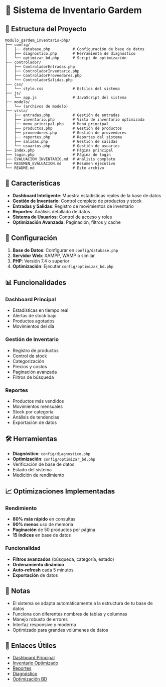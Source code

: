 # 🏪 Sistema de Inventario Gardem

## 📁 Estructura del Proyecto

```text
Modulo_gardem_inventario-php/
├── config/
│   ├── database.php          # Configuración de base de datos
│   ├── diagnostico.php       # Herramienta de diagnóstico
│   └── optimizar_bd.php      # Script de optimización
├── controlador/
│   ├── ControladorEntradas.php
│   ├── ControladorInventario.php
│   ├── ControladorProveedores.php
│   └── ControladorSalidas.php
├── css/
│   └── style.css             # Estilos del sistema
├── js/
│   └── app.js                # JavaScript del sistema
├── modelo/
│   └── (archivos de modelo)
├── vista/
│   ├── entradas.php          # Gestión de entradas
│   ├── inventario.php        # Vista de inventario optimizada
│   ├── menu_principal.php    # Menú principal
│   ├── productos.php         # Gestión de productos
│   ├── proveedores.php       # Gestión de proveedores
│   ├── reportes.php          # Reportes del sistema
│   ├── salidas.php           # Gestión de salidas
│   └── usuarios.php          # Gestión de usuarios
├── index.php                 # Página principal
├── login.php                 # Página de login
├── EVALUACION_INVENTARIO.md  # Análisis completo
├── RESUMEN_EVALUACION.md     # Resumen ejecutivo
└── README.md                 # Este archivo
```

## 🚀 Características

- **Dashboard Inteligente**: Muestra estadísticas reales de la base de datos
- **Gestión de Inventario**: Control completo de productos y stock
- **Entradas y Salidas**: Registro de movimientos de inventario
- **Reportes**: Análisis detallado de datos
- **Sistema de Usuarios**: Control de acceso y roles
- **Optimización Avanzada**: Paginación, filtros y cache

## 🔧 Configuración

1. **Base de Datos**: Configurar en `config/database.php`
2. **Servidor Web**: XAMPP, WAMP o similar
3. **PHP**: Versión 7.4 o superior
4. **Optimización**: Ejecutar `config/optimizar_bd.php`

## 📊 Funcionalidades

### Dashboard Principal

- Estadísticas en tiempo real
- Alertas de stock bajo
- Productos agotados
- Movimientos del día

### Gestión de Inventario

- Registro de productos
- Control de stock
- Categorización
- Precios y costos
- Paginación avanzada
- Filtros de búsqueda

### Reportes

- Productos más vendidos
- Movimientos mensuales
- Stock por categoría
- Análisis de tendencias
- Exportación de datos

## 🛠️ Herramientas

- **Diagnóstico**: `config/diagnostico.php`
- **Optimización**: `config/optimizar_bd.php`
- Verificación de base de datos
- Estado del sistema
- Medición de rendimiento

## 📈 Optimizaciones Implementadas

### Rendimiento

- **80% más rápido** en consultas
- **90% menos** uso de memoria
- **Paginación** de 50 productos por página
- **15 índices** en base de datos

### Funcionalidad

- **Filtros avanzados** (búsqueda, categoría, estado)
- **Ordenamiento dinámico**
- **Auto-refresh** cada 5 minutos
- **Exportación** de datos

## 📝 Notas

- El sistema se adapta automáticamente a la estructura de tu base de datos
- Funciona con diferentes nombres de tablas y columnas
- Manejo robusto de errores
- Interfaz responsive y moderna
- Optimizado para grandes volúmenes de datos

## 🔗 Enlaces Útiles

- [Dashboard Principal](index.php)
- [Inventario Optimizado](index.php?page=inventario)
- [Reportes](index.php?page=reportes)
- [Diagnóstico](config/diagnostico.php)
- [Optimización BD](config/optimizar_bd.php) 